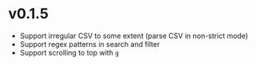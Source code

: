 # v0.1.5

* Support irregular CSV to some extent (parse CSV in non-strict mode)
* Support regex patterns in search and filter
* Support scrolling to top with `g`